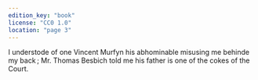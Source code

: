 ```yaml
---
edition_key: "book"
license: "CC0 1.0"
location: "page 3"
---
```

I
understode of one Vincent Murfyn his abhominable misusing me
behinde my back ; Mr. Thomas Besbich told me his father is one
of the cokes of the Court.
